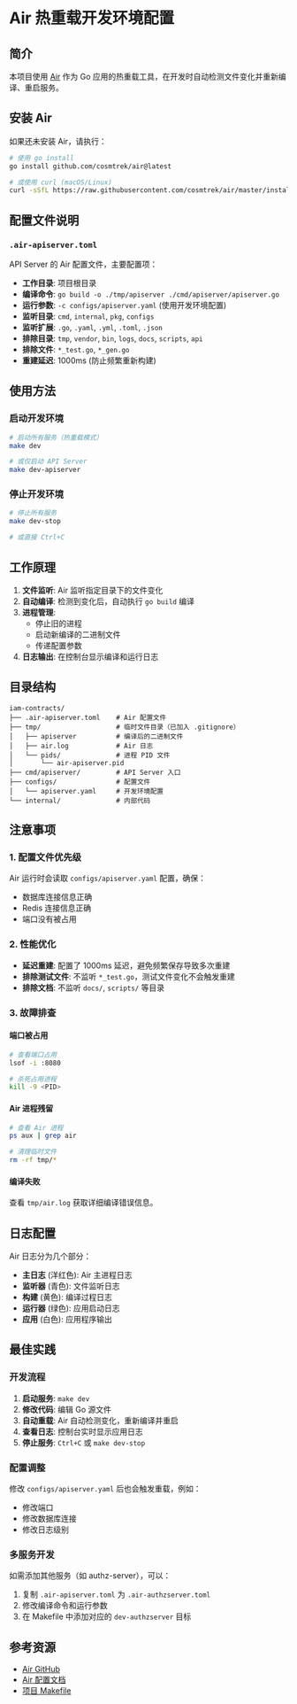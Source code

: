 # Air 热重载开发环境配置

## 简介

本项目使用 [Air](https://github.com/cosmtrek/air) 作为 Go 应用的热重载工具，在开发时自动检测文件变化并重新编译、重启服务。

## 安装 Air

如果还未安装 Air，请执行：

```bash
# 使用 go install
go install github.com/cosmtrek/air@latest

# 或使用 curl (macOS/Linux)
curl -sSfL https://raw.githubusercontent.com/cosmtrek/air/master/install.sh | sh -s -- -b $(go env GOPATH)/bin
```

## 配置文件说明

### `.air-apiserver.toml`

API Server 的 Air 配置文件，主要配置项：

- **工作目录**: 项目根目录
- **编译命令**: `go build -o ./tmp/apiserver ./cmd/apiserver/apiserver.go`
- **运行参数**: `-c configs/apiserver.yaml` (使用开发环境配置)
- **监听目录**: `cmd`, `internal`, `pkg`, `configs`
- **监听扩展**: `.go`, `.yaml`, `.yml`, `.toml`, `.json`
- **排除目录**: `tmp`, `vendor`, `bin`, `logs`, `docs`, `scripts`, `api`
- **排除文件**: `*_test.go`, `*_gen.go`
- **重建延迟**: 1000ms (防止频繁重新构建)

## 使用方法

### 启动开发环境

```bash
# 启动所有服务（热重载模式）
make dev

# 或仅启动 API Server
make dev-apiserver
```

### 停止开发环境

```bash
# 停止所有服务
make dev-stop

# 或直接 Ctrl+C
```

## 工作原理

1. **文件监听**: Air 监听指定目录下的文件变化
2. **自动编译**: 检测到变化后，自动执行 `go build` 编译
3. **进程管理**: 
   - 停止旧的进程
   - 启动新编译的二进制文件
   - 传递配置参数
4. **日志输出**: 在控制台显示编译和运行日志

## 目录结构

```
iam-contracts/
├── .air-apiserver.toml    # Air 配置文件
├── tmp/                   # 临时文件目录（已加入 .gitignore）
│   ├── apiserver          # 编译后的二进制文件
│   ├── air.log            # Air 日志
│   └── pids/              # 进程 PID 文件
│       └── air-apiserver.pid
├── cmd/apiserver/         # API Server 入口
├── configs/               # 配置文件
│   └── apiserver.yaml     # 开发环境配置
└── internal/              # 内部代码
```

## 注意事项

### 1. 配置文件优先级

Air 运行时会读取 `configs/apiserver.yaml` 配置，确保：
- 数据库连接信息正确
- Redis 连接信息正确
- 端口没有被占用

### 2. 性能优化

- **延迟重建**: 配置了 1000ms 延迟，避免频繁保存导致多次重建
- **排除测试文件**: 不监听 `*_test.go`，测试文件变化不会触发重建
- **排除文档**: 不监听 `docs/`, `scripts/` 等目录

### 3. 故障排查

#### 端口被占用
```bash
# 查看端口占用
lsof -i :8080

# 杀死占用进程
kill -9 <PID>
```

#### Air 进程残留
```bash
# 查看 Air 进程
ps aux | grep air

# 清理临时文件
rm -rf tmp/*
```

#### 编译失败
查看 `tmp/air.log` 获取详细编译错误信息。

## 日志配置

Air 日志分为几个部分：
- **主日志** (洋红色): Air 主进程日志
- **监听器** (青色): 文件监听日志
- **构建** (黄色): 编译过程日志
- **运行器** (绿色): 应用启动日志
- **应用** (白色): 应用程序输出

## 最佳实践

### 开发流程

1. **启动服务**: `make dev`
2. **修改代码**: 编辑 Go 源文件
3. **自动重载**: Air 自动检测变化，重新编译并重启
4. **查看日志**: 控制台实时显示应用日志
5. **停止服务**: `Ctrl+C` 或 `make dev-stop`

### 配置调整

修改 `configs/apiserver.yaml` 后也会触发重载，例如：
- 修改端口
- 修改数据库连接
- 修改日志级别

### 多服务开发

如需添加其他服务（如 authz-server），可以：
1. 复制 `.air-apiserver.toml` 为 `.air-authzserver.toml`
2. 修改编译命令和运行参数
3. 在 Makefile 中添加对应的 `dev-authzserver` 目标

## 参考资源

- [Air GitHub](https://github.com/cosmtrek/air)
- [Air 配置文档](https://github.com/cosmtrek/air/blob/master/README-zh_cn.md)
- [项目 Makefile](../Makefile)

